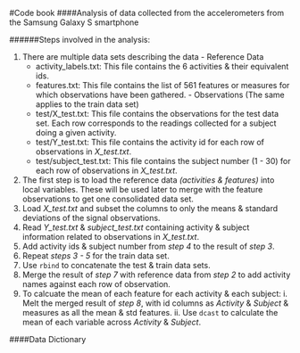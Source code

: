 #Code book 
####Analysis of data collected from the accelerometers from the Samsung Galaxy S smartphone

######Steps involved in the analysis:
  1. There are multiple data sets describing the data
    - Reference Data
      * activity_labels.txt: This file contains the 6 activities & their equivalent ids.
      * features.txt: This file contains the list of 561 features or measures for which observations have been gathered.
    - Observations (The same applies to the train data set)
      * test/X_test.txt: This file contains the observations for the test data set. 
       Each row corresponds to the readings collected for a subject doing a given activity.
      * test/Y_test.txt: This file contains the activity id for each row of observations in *X_test.txt*.
      * test/subject_test.txt: This file contains the subject number (1 - 30) for each row of observations in *X_test.txt*.
  2. The first step is to load the reference data *(activities & features)* into local variables. 
     These will be used later to merge with the feature observations to get one consolidated data set.
  3. Load *X_test.txt* and subset the columns to only the means & standard deviations of the signal observations.
  4. Read *Y_test.txt* & *subject_test.txt* containing activity & subject information related to observations in *X_test.txt*.  
  5. Add activity ids & subject number from *step 4* to the result of *step 3*.
  6. Repeat *steps 3 - 5* for the train data set.
  7. Use `rbind` to concatenate the test & train data sets.
  8. Merge the result of *step 7* with reference data from *step 2* to add activity names against each row of observation.
  9. To calcuate the mean of each feature for each activity & each subject:
    i. Melt the merged result of *step 8*, with id columns as *Activity* & *Subject* & measures as all the mean & std features.
    ii. Use `dcast` to calculate the mean of each variable across *Activity* & *Subject*.

####Data Dictionary

